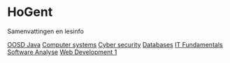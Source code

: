# HoGent
Samenvattingen en lesinfo


[OOSD Java](./OOSD(Java)/Samenvatting.md)
[Computer systems](./ComputerSystems/Samenvatting.md)
[Cyber security](./CyberSecurity/Samenvatting.md)
[Databases](./Databases/Samenvatting.md)
[IT Fundamentals](./ITFundamentals/Samenvatting.md)
[Software Analyse](./SoftwareAnalyse/samenvatting.md)
[Web Development 1](./WebDevelopment1/Samenvatting.md)
